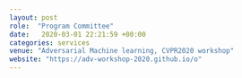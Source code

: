 ```yaml
---
layout: post
role:  "Program Committee"
date:   2020-03-01 22:21:59 +00:00
categories: services
venue: "Adversarial Machine learning, CVPR2020 workshop"
website: "https://adv-workshop-2020.github.io/o"
---
```

